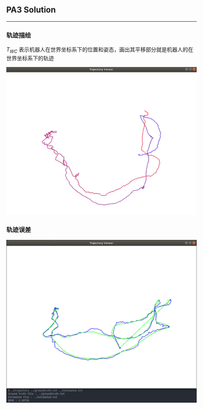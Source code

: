 ## PA3 Solution
---

### 轨迹描绘

$T_{WC}$ 表示机器人在世界坐标系下的位置和姿态，画出其平移部分就是机器人的在世界坐标系下的轨迹

![trajectory](./trajectory.png)

### 轨迹误差

![trajectory_diff](./trajectory2.png)